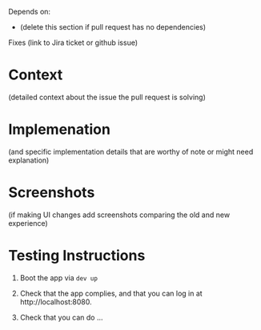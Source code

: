 Depends on:

- (delete this section if pull request has no dependencies)

Fixes (link to Jira ticket or github issue)

# Context

(detailed context about the issue the pull request is solving)

# Implemenation

(and specific implementation details that are worthy of note or might need explanation)

# Screenshots

(if making UI changes add screenshots comparing the old and new experience)

# Testing Instructions

1. Boot the app via `dev up`

2. Check that the app complies, and that you can log in at http://localhost:8080.

3. Check that you can do ...
